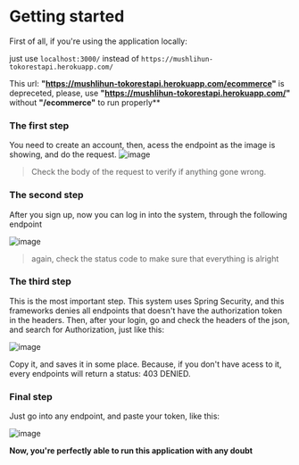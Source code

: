 # Getting started
First of all, if you're using the application locally:

just use ```localhost:3000/``` instead of ```https://mushlihun-tokorestapi.herokuapp.com/```


This url: **"https://mushlihun-tokorestapi.herokuapp.com/ecommerce"** is depreceted, please, use **"https://mushlihun-tokorestapi.herokuapp.com/"** without **"/ecommerce"** to run 
properly**

### The first step 

You need to create an account, then, acess the endpoint as the image is showing, and do the request. 
 ![image](https://user-images.githubusercontent.com/49681380/101053695-da47b180-3566-11eb-9aa9-b919d6d9ce0f.png)
 
 > Check the body of the request to verify if anything gone wrong.
 
 ### The second step

After you sign up, now you can log in into the system, through the following endpoint 

![image](https://user-images.githubusercontent.com/49681380/101054773-06affd80-3568-11eb-9a94-38f52e042543.png)

> again, check the status code to make sure that everything is alright 

### The third step 

This is the most important step. This system uses Spring Security, and this frameworks denies all endpoints that doesn't have the authorization token in the headers. 
Then, after your login, go and check the headers of the json, and search for Authorization, just like this: 

![image](https://user-images.githubusercontent.com/49681380/101055415-a3729b00-3568-11eb-805d-0077199e933d.png)

Copy it, and saves it in some place. Because, if you don't have acess to it, every endpoints will return a status: 403 DENIED.

### Final step 

Just go into any endpoint, and paste your token, like this: 

![image](https://user-images.githubusercontent.com/49681380/101055883-23990080-3569-11eb-9131-7dcd2043a3b8.png)


**Now, you're perfectly able to run this application with any doubt** 
